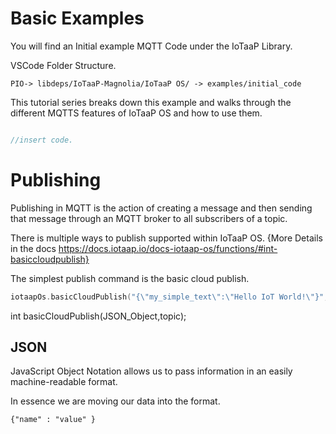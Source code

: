 # Basic Examples

You will find an Initial example MQTT Code under the IoTaaP Library.

VSCode Folder Structure.

`PIO-> libdeps/IoTaaP-Magnolia/IoTaaP OS/ -> examples/initial_code `

This tutorial series breaks down this example and walks through the different MQTTS features of IoTaaP OS and how to use them.

```cpp

//insert code.
```

# Publishing

Publishing in MQTT is the action of creating a message and then sending that message through an MQTT broker to all subscribers of a topic.

There is multiple ways to publish supported within IoTaaP OS.
{More Details in the docs https://docs.iotaap.io/docs-iotaap-os/functions/#int-basiccloudpublish}

The simplest publish command is the basic cloud publish.

```cpp
iotaapOs.basicCloudPublish("{\"my_simple_text\":\"Hello IoT World!\"}", "simple_topic");
```

int basicCloudPublish(JSON_Object,topic);

## JSON

JavaScript Object Notation allows us to pass information in an easily machine-readable format.

In essence we are moving our data into the format.

`{"name" : "value" }`






